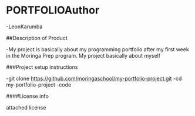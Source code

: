 # PORTFOLIOAuthor

-LeonKarumba

##Description of Product

-My project is basically about my programming portfolio after my first week in the Moringa Prep program. My project basically about myself

###Project setup instructions

-git clone https://github.com/moringaschool/my-portfolio-project.git
-cd my-portfolio-project
-code

####License info

attached license
